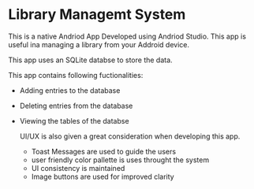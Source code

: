 # Library Managemt System

This is a native Andriod App Developed using Andriod Studio.
This app is useful ina managing a library from your Addroid device.

This app uses an SQLite databse to store the data. 

This app contains following fuctionalities:
- Adding entries to the database
- Deleting entries from the database
- Viewing the tables of the databse

  UI/UX is also given a great consideration when developing this app.
  - Toast Messages are used to guide the users
  - user friendly color pallette is uses throught the system
  - UI consistency is maintained
  - Image buttons are used for improved clarity
